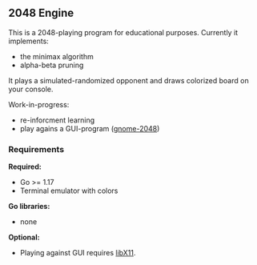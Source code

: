
## 2048 Engine

This is a 2048-playing program for educational purposes. Currently it implements:
* the minimax algorithm
* alpha-beta pruning

It plays a simulated-randomized opponent and draws colorized board on your console.

Work-in-progress:
* re-inforcment learning
* play agains a GUI-program ([gnome-2048](https://github.com/GNOME/gnome-2048))


### Requirements
**Required:**
* Go >= 1.17
* Terminal emulator with colors

**Go libraries:**
* none

**Optional:**
* Playing against GUI requires [libX11](https://gitlab.freedesktop.org/xorg/lib/libx11).
